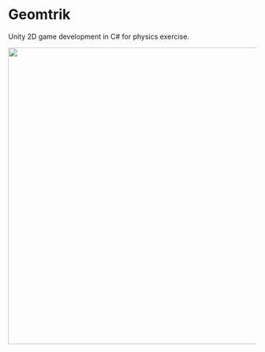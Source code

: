 # Geomtrik

Unity 2D game development in C# for physics exercise.

<p><img src="https://github.com/ArtCC/Geomtrik/blob/main/Resources/geomtrik.gif" height="600"></p>
